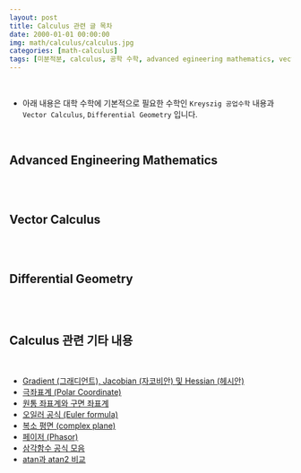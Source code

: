 ```yaml
---
layout: post
title: Calculus 관련 글 목차 
date: 2000-01-01 00:00:00
img: math/calculus/calculus.jpg
categories: [math-calculus] 
tags: [미분적분, calculus, 공학 수학, advanced egineering mathematics, vector calculus, differential geometry] # add tag
---
```


<br>

- 아래 내용은 대학 수학에 기본적으로 필요한 수학인 `Kreyszig 공업수학` 내용과 `Vector Calculus`, `Differential Geometry` 입니다.

<br>

## **Advanced Engineering Mathematics**

<br>

<br>

## **Vector Calculus**

<br>


<br>

## **Differential Geometry**

<br>


<br>

## **Calculus 관련 기타 내용**

<br>

- [Gradient (그래디언트), Jacobian (자코비안) 및 Hessian (헤시안)](https://gaussian37.github.io/math-calculus-jacobian/)
- [극좌표계 (Polar Coordinate)](https://gaussian37.github.io/math-calculus-polar_coordinate_system/) 
- [원통 좌표계와 구면 좌표계](https://gaussian37.github.io/math-calculus-cylindrical_spherical_coordinate_system/) 
- [오일러 공식 (Euler formula)](https://gaussian37.github.io/math-calculus-euler_formula/)
- [복소 평면 (complex plane)](https://gaussian37.github.io/math-calculus-complex_plane/)
- [페이저 (Phasor)](https://gaussian37.github.io/math-calculus-phasor/)
- [삼각함수 공식 모음](https://gaussian37.github.io/math-calculus-trigonometric_function/)
- [atan과 atan2 비교](https://gaussian37.github.io/math-calculus-atan/)
